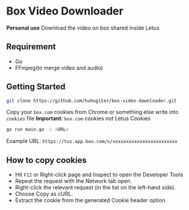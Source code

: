# Box Video Downloader

**Personal use**
Download the video on box shared inside Letus

## Requirement

- Go
- FFmpeg(to merge video and audio)

## Getting Started

```sh
git clone https://github.com/huhugiter/box-video-downloader.git
```

Copy your `box.com` cookies from Chrome or something else write into `cookies` file
**Important**: `box.com` cookies not Letus Cookies

```sh
go run main.go -i <URL>
```

Example URL: `https://tus.app.box.com/s/xxxxxxxxxxxxxxxxxxxxxxxx`

## How to copy cookies

- Hit `F12` or Right-click page and Inspect to open the Developer Tools
- Repeat the request with the Network tab open.
- Right-click the relevant request (in the list on the left-hand side).
- Choose Copy as cURL.
- Extract the cookie from the generated Cookie header option.
